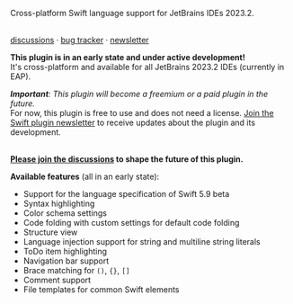Cross-platform Swift language support for JetBrains IDEs 2023.2.

<br>[discussions](https://github.com/jansorg/swift-plugin/discussions) · [bug tracker](https://github.com/jansorg/swift-plugin/issues) · [newsletter](https://lists.j-a.dev/subscription?f=fUWUAxYS1O09VBQtL0S0YJrJHotnoE7f35nm892D9KiINm3fsOPw9MTMtRSzN2PDzK)
<br>

**This plugin is in an early state and under active development!**
<br>
It's cross-platform and available for all JetBrains 2023.2 IDEs (currently in EAP).
<br>

***Important**: This plugin will become a freemium or a paid plugin in the future.*
<br>
For now, this plugin is free to use and does not need a license.
<a target="_blank" href="https://lists.j-a.dev/subscription?f=fUWUAxYS1O09VBQtL0S0YJrJHotnoE7f35nm892D9KiINm3fsOPw9MTMtRSzN2PDzK">Join the Swift plugin newsletter</a> to receive updates about the plugin and its development.
<br>
<br>

**[Please join the discussions](https://github.com/jansorg/swift-plugin/discussions) to shape the future of this plugin.**
<br>

**Available features** (all in an early state):
- Support for the language specification of Swift 5.9 beta
- Syntax highlighting
- Color schema settings
- Code folding with custom settings for default code folding
- Structure view
- Language injection support for string and multiline string literals
- ToDo item highlighting
- Navigation bar support
- Brace matching for `()`, `{}`, `[]`
- Comment support
- File templates for common Swift elements
